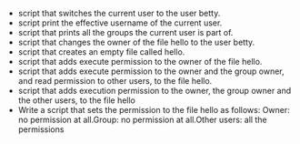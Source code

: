 - script that switches the current user to the user betty.
- script print the effective username of the current user.
- script that prints all the groups the current user is part of.
- script that changes the owner of the file hello to the user betty.
- script that creates an empty file called hello.
- script that adds execute permission to the owner of the file hello.
- script that adds execute permission to the owner and the group owner, and read permission to other users, to the file hello.
- script that adds execution permission to the owner, the group owner and the other users, to the file hello
- Write a script that sets the permission to the file hello as follows: Owner: no permission at all.Group: no permission at all.Other users: all the permissions
